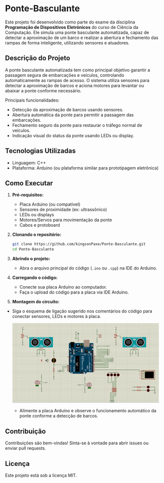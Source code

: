 # Ponte-Basculante

Este projeto foi desenvolvido como parte do exame da disciplina **Programação de Dispositivos Eletrónicos** do curso de Ciência da Computação. Ele simula uma ponte basculante automatizada, capaz de detectar a aproximação de um barco e realizar a abertura e fechamento das rampas de forma inteligente, utilizando sensores e atuadores.

## Descrição do Projeto

A ponte basculante automatizada tem como principal objetivo garantir a passagem segura de embarcações e veículos, controlando automaticamente as rampas de acesso. O sistema utiliza sensores para detectar a aproximação de barcos e aciona motores para levantar ou abaixar a ponte conforme necessário.

Principais funcionalidades:
- Detecção da aproximação de barcos usando sensores.
- Abertura automática da ponte para permitir a passagem das embarcações.
- Fechamento seguro da ponte para restaurar o tráfego normal de veículos.
- Indicação visual do status da ponte usando LEDs ou display.

## Tecnologias Utilizadas

- Linguagem: C++
- Plataforma: Arduino (ou plataforma similar para prototipagem eletrônica)

## Como Executar

1. **Pré-requisitos:**
   - Placa Arduino (ou compatível)
   - Sensores de proximidade (ex: ultrassônico)
   - LEDs ou displays
   - Motores/Servos para movimentação da ponte
   - Cabos e protoboard

2. **Clonando o repositório:**
   ```sh
   git clone https://github.com/kingsonPaxe/Ponte-Basculante.git
   cd Ponte-Basculante
   ```

3. **Abrindo o projeto:**
   - Abra o arquivo principal do código (`.ino` ou `.cpp`) na IDE do Arduino.

4. **Carregando o código:**
   - Conecte sua placa Arduino ao computador.
   - Faça o upload do código para a placa via IDE Arduino.

5. **Montagem do circuito:**
- Siga o esquema de ligação sugerido nos comentários do código para conectar sensores, LEDs e motores à placa.

    ![Esquema do Circuito](Circuito/Captura%20de%20tela%202025-06-30%20234345.png)
   - Alimente a placa Arduino e observe o funcionamento automático da ponte conforme a detecção de barcos.

## Contribuição

Contribuições são bem-vindas! Sinta-se à vontade para abrir issues ou enviar pull requests.

## Licença

Este projeto está sob a licença MIT.
